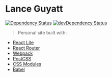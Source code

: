 # Lance Guyatt
[![Dependency Status](https://david-dm.org/lanceguyatt/lanceguyatt-kit.svg?style=flat-square)](https://david-dm.org/lanceguyatt/lanceguyatt) [![devDependency Status](https://david-dm.org/lanceguyatt/lanceguyatt/dev-status.svg?style=flat-square)](https://david-dm.org/lanceguyatt/lanceguyatt#info=devDependencies)

> Personal site built with:

* [React Lite](https://github.com/Lucifier129/react-lite)
* [React Router](https://github.com/reacttraining/react-router)
* [Webpack](https://github.com/webpack/webpack)
* [PostCSS](https://github.com/postcss/postcss)
* [CSS Modules](https://github.com/css-modules/css-modules)
* [Babel](https://github.com/babel/babel)
